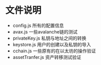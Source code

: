 # 文件说明
* config.js 所有的配置信息
* avax.js 一些avalanche链的测试
* privateKey.js 私钥与地址之间的转换
* keystore.js 用户的创建以及私钥的导入
* cchain.js 一些原有的在以太坊的操作验证
* assetTranfer.js 资产转移测试验证